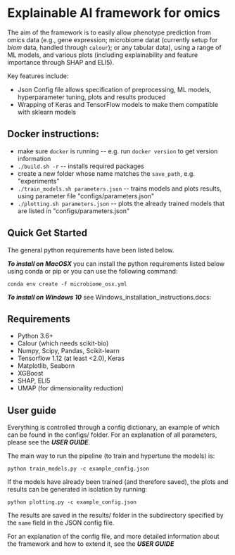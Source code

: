 # Explainable AI framework for omics 

The aim of the framework is to easily allow phenotype prediction from omics data (e.g., gene expression; microbiome datat (currently setup for _biom_ data, handled through `calour`); or any tabular data), using a range of ML models, and various plots (including explainability and feature importance through SHAP and ELI5). 

Key features include:

* Json Config file allows specification of preprocessing, ML models, hyperparameter tuning, plots and results produced
* Wrapping of Keras and TensorFlow models to make them compatible with sklearn models

## Docker instructions:

* make sure `docker` is running -- e.g. run `docker version` to get version information
* `./build.sh -r` -- installs required packages
* create a new folder whose name matches the `save_path`, e.g. "experiments"
* `./train_models.sh parameters.json` -- trains models and plots results, using parameter file "configs/parameters.json"
* `./plotting.sh parameters.json` -- plots the already trained models that are listed in "configs/parameters.json"

## Quick Get Started

The general python requirements have been listed below. 

***To install on MacOSX*** you can install the python requirements listed below using conda or pip or you can use the following command:
```
conda env create -f microbiome_osx.yml
```

***To install on Windows 10*** see Windows_installation_instructions.docs:

## Requirements
* Python 3.6+
* Calour (which needs scikit-bio)
* Numpy, Scipy, Pandas, Scikit-learn
* Tensorflow 1.12 (at least <2.0), Keras
* Matplotlib, Seaborn
* XGBoost
* SHAP, ELI5
* UMAP (for dimensionality reduction)


## User guide
Everything is controlled through a config dictionary, an example of which can be found in the configs/ folder. For an explanation of all parameters, please see the ***USER GUIDE***.

The main way to run the pipeline (to train and hypertune the models) is:
```
python train_models.py -c example_config.json
```

If the models have already been trained (and therefore saved), the plots and results can be generated in isolation by running:
```
python plotting.py -c example_config.json
```

The results are saved in the results/ folder in the subdirectory specified by the `name` field in the JSON config file.

For an explanation of the config file, and more detailed information about the framework and how to extend it, see the ***USER GUIDE***
